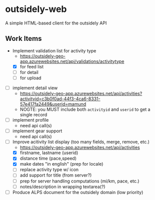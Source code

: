 # outsidely-web

A simple HTML-based client for the outsidely API

## Work Items

 * Implement validation list for activity type
   * https://outsidely-geo-app.azurewebsites.net/api/validations/activitytype
   * [x] for feed list
   * [ ] for detail
   * [ ] for upload
 * [ ] implement detail view 
   * https://outsidely-geo-app.azurewebsites.net/api/activities?activityid=c3b0f0ad-44f3-4ca6-8331-57e417fa2449&userid=mamund 
   * NOGTE: you MUST include both `activityid` and `userid` to get a single record
 * [ ] implement profile
   * need api call(s)
 * [ ] implement gear support
   * need api call(s)
 * [ ] Improve acitivity list display (too many fields, merge, remove, etc.)
   * https://outsidely-geo-app.azurewebsites.net/api/activities 
   * [x] firstname, lastname (userid)
   * [x] distance time (pace,speed)
   * [x] make dates "in english" (prep for locale)
   * [ ] replace activity type w/ icon
   * [ ] add support for title (from server?)
   * [ ] prep for server handling computations (mi/km, pace, etc.)
   * [ ] notes/description in wrapping textarea(?)
 * [ ] Produce ALPS document for the outsidely domain (low priority)
